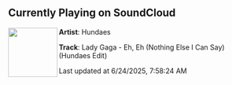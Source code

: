 ## Currently Playing on SoundCloud

[<img align="left" width="100" src="https://i1.sndcdn.com/artworks-prvmv2L6oszF6Wpz-coVM9A-t500x500.jpg">](https://soundcloud.com/hundaes/lady-gaga-eh-eh?in=saxurn/sets/rerender)

**Artist**: Hundaes 

**Track**: Lady Gaga - Eh, Eh (Nothing Else I Can Say) (Hundaes Edit)

Last updated at 6/24/2025, 7:58:24 AM
